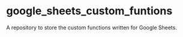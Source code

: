# google_sheets_custom_funtions
A repository to store the custom functions written for Google Sheets.
